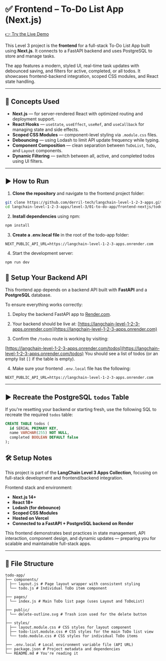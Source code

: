# ✅ Frontend – To-Do List App (Next.js)

[👉 Try the Live Demo](https://langchain-level-1-2-3-apps.vercel.app/)

This Level 3 project is the **frontend** for a full-stack To-Do List App built using **Next.js**. It connects to a FastAPI backend and uses PostgreSQL to store and manage tasks.

The app features a modern, styled UI, real-time task updates with debounced saving, and filters for active, completed, or all todos. It showcases frontend-backend integration, scoped CSS modules, and React state handling.

---

## 🧩 Concepts Used

- **Next.js** — for server-rendered React with optimized routing and deployment support.
- **React Hooks** — `useState`, `useEffect`, `useRef`, and `useCallback` for managing state and side effects.
- **Scoped CSS Modules** — component-level styling via `.module.css` files.
- **Debouncing** — using Lodash to limit API update frequency while typing.
- **Component Composition** — clean separation between `ToDoList`, `ToDo`, and `Layout` components.
- **Dynamic Filtering** — switch between all, active, and completed todos using UI filters.

---

## ▶️ How to Run

1. **Clone the repository** and navigate to the frontend project folder:

```bash
git clone https://github.com/derril-tech/langchain-level-1-2-3-apps.git
cd langchain-level-1-2-3-apps/level-3/01-to-do-app/frontend-nextjs/todo-app
```

2. **Install dependencies** using npm:

```bash
npm install
```

3. **Create a .env.local file** in the root of the todo-app folder:

```.env
NEXT_PUBLIC_API_URL=https://langchain-level-1-2-3-apps.onrender.com

```

4. Start the development server:

```bash
npm run dev
```

## 🔐 Setup Your Backend API

This frontend app depends on a backend API built with **FastAPI** and a **PostgreSQL** database.

To ensure everything works correctly:

1. Deploy the backend FastAPI app to [Render.com](https://render.com).
2. Your backend should be live at: [https://langchain-level-1-2-3-apps.onrender.com](https://langchain-level-1-2-3-apps.onrender.com)

3. Confirm the `/todos` route is working by visiting:

[https://langchain-level-1-2-3-apps.onrender.com/todos](https://langchain-level-1-2-3-apps.onrender.com/todos)
You should see a list of todos (or an empty list `[]` if the table is empty).

4. Make sure your frontend `.env.local` file has the following:

```env
NEXT_PUBLIC_API_URL=https://langchain-level-1-2-3-apps.onrender.com
```

---

## ▶️ Recreate the PostgreSQL `todos` Table

If you're resetting your backend or starting fresh, use the following SQL to recreate the required `todos` table:

```sql
CREATE TABLE todos (
  id SERIAL PRIMARY KEY,
  name VARCHAR(255) NOT NULL,
  completed BOOLEAN DEFAULT false
);
```

## 🛠️ Setup Notes

This project is part of the **LangChain Level 3 Apps Collection**, focusing on full-stack development and frontend/backend integration.

Frontend stack and environment:

- **Next.js 14+**
- **React 18+**
- **Lodash (for debounce)**
- **Scoped CSS Modules**
- **Hosted on Vercel**
- **Connected to a FastAPI + PostgreSQL backend on Render**

This frontend demonstrates best practices in state management, API interaction, component design, and dynamic updates — preparing you for scalable and maintainable full-stack apps.

---

## 📁 File Structure

```text
todo-app/
├── components/
│ ├── layout.js # Page layout wrapper with consistent styling
│ └── todo.js # Individual ToDo item component
│
├── pages/
│ └── index.js # Main ToDo list page (uses Layout and ToDoList)
│
├── public/
│ └── delete-outline.svg # Trash icon used for the delete button
│
├── styles/
│ ├── layout.module.css # CSS styles for layout component
│ ├── todo-list.module.css # CSS styles for the main ToDo list view
│ └── todo.module.css # CSS styles for individual ToDo items
│
├── .env.local # Local environment variable file (API URL)
├── package.json # Project metadata and dependencies
└── README.md # You're reading it
```
